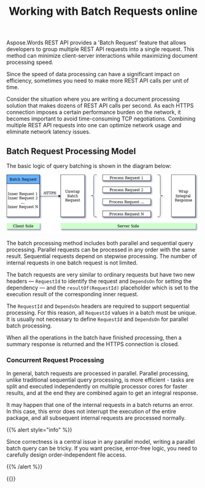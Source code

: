 ﻿---
title: "Working with Batch Requests online"
articleTitle: "Working with Batch Requests"
linktitle: "Batch Requests"
type: docs
url: /batch/
description: "Insert, edit, delete Batch Requests programmatically via Cloud API."
weight: 9
---

Aspose.Words REST API provides a 'Batch Request' feature that allows developers to group multiple REST API requests into a single request. This method can minimize client-server interactions while maximizing document processing speed.

Since the speed of data processing can have a significant impact on efficiency, sometimes you need to make more REST API calls per unit of time.

Consider the situation where you are writing a document processing solution that makes dozens of REST API calls per second. As each HTTPS connection imposes a certain performance burden on the network, it becomes important to avoid time-consuming TCP negotiations. Combining multiple REST API requests into one can optimize network usage and eliminate network latency issues.

## Batch Request Processing Model

The basic logic of query batching is shown in the diagram below:

![batch.png](batch.png)

The batch processing method includes both parallel and sequential query processing. Parallel requests can be processed in any order with the same result. Sequential requests depend on stepwise processing. The number of internal requests in one batch request is not limited.

The batch requests are very similar to ordinary requests but have two new headers — `RequestId` to identify the request and `DependsOn` for setting the dependency — and the `resultOf(RequestId)` placeholder which is set to the execution result of the corresponding inner request.

The `RequestId` and `DependsOn` headers are required to support sequential processing. For this reason, all `RequestId` values ​​in a batch must be unique. It is usually not necessary to define `RequestId` and `DependsOn` for parallel batch processing.

When all the operations in the batch have finished processing, then a summary response is returned and the HTTPS connection is closed.

### Concurrent Request Processing

In general, batch requests are processed in parallel. Parallel processing, unlike traditional sequential query processing, is more efficient - tasks are split and executed independently on multiple processor cores for faster results, and at the end they are combined again to get an integral response.

It may happen that one of the internal requests in a batch returns an error. In this case, this error does not interrupt the execution of the entire package, and all subsequent internal requests are processed normally.

{{% alert style="info" %}}

Since correctness is a central issue in any parallel model, writing a parallel batch query can be tricky. If you want precise, error-free logic, you need to carefully design order-independent file access.

{{% /alert %}}


{{<list-children-pages>}}
